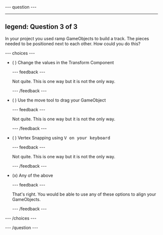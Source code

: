 --- question ---

---
legend: Question 3 of 3
---

In your project you used ramp GameObjects to build a track. The pieces needed to be positioned next to each other. How could you do this?  

--- choices ---

- ( ) Change the values in the Transform Component

  --- feedback ---

  Not quite. This is one way but it is not the only way.  

  --- /feedback ---

- ( ) Use the move tool to drag your GameObject

  --- feedback ---

  Not quite. This is one way but it is not the only way. 

  --- /feedback ---

- ( ) Vertex Snapping using <kbd>V<kbd> on your keyboard

  --- feedback ---

  Not quite. This is one way but it is not the only way.  

  --- /feedback ---

- (x) Any of the above

  --- feedback ---

  That's right. You would be able to use any of these options to align your GameObjects. 

  --- /feedback ---

--- /choices ---

--- /question ---